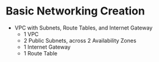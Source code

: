 # Basic Networking Creation

- VPC with Subnets, Route Tables, and Internet Gateway
  - 1 VPC
  - 2 Public Subnets, across 2 Availability Zones
  - 1 Internet Gateway
  - 1 Route Table